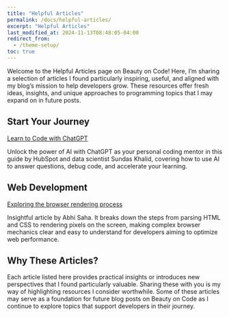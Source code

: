 ```yaml
---
title: "Helpful Articles"
permalink: /docs/helpful-articles/
excerpt: "Helpful Articles"
last_modified_at: 2024-11-13T08:48:05-04:00
redirect_from:
  - /theme-setup/
toc: true
---
```


Welcome to the Helpful Articles page on Beauty on Code!
Here, I’m sharing a selection of articles I found particularly inspiring, useful, and aligned with my blog’s mission to help developers grow. These resources offer fresh ideas, insights, and unique approaches to programming topics that I may expand on in future posts.

## Start Your Journey
[Learn to Code with ChatGPT](https://offers.hubspot.com/code-with-chatgpt)

Unlock the power of AI with ChatGPT as your personal coding mentor in this guide by HubSpot and data scientist Sundas Khalid, covering how to use AI to answer questions, debug code, and accelerate your learning.

## Web Development
[Exploring the browser rendering process](https://abhisaha.com/blog/exploring-browser-rendering-process)

Insightful article by Abhi Saha. It breaks down the steps from parsing HTML and CSS to rendering pixels on the screen, making complex browser mechanics clear and easy to understand for developers aiming to optimize web performance.

## Why These Articles?
Each article listed here provides practical insights or introduces new perspectives that I found particularly valuable. Sharing these with you is my way of highlighting resources I consider worthwhile. Some of these articles may serve as a foundation for future blog posts on Beauty on Code as I continue to explore topics that support developers in their journey.


